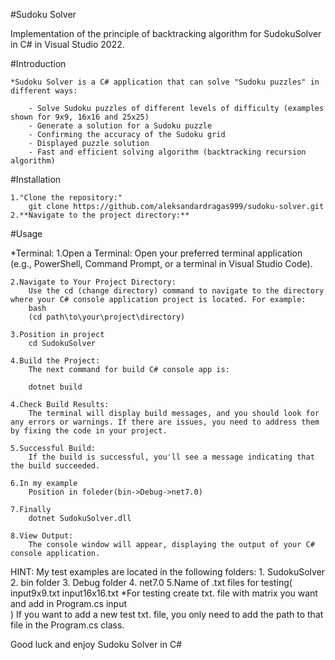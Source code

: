 
   


#Sudoku Solver

Implementation of the principle of backtracking algorithm for SudokuSolver in C# in Visual Studio 2022.



#Introduction
	
	*Sudoku Solver is a C# application that can solve "Sudoku puzzles" in different ways:

		- Solve Sudoku puzzles of different levels of difficulty (examples shown for 9x9, 16x16 and 25x25)
		- Generate a solution for a Sudoku puzzle
		- Confirming the accuracy of the Sudoku grid
		- Displayed puzzle solution
		- Fast and efficient solving algorithm (backtracking recursion algorithm)

#Installation

	1."Clone the repository:"
		git clone https://github.com/aleksandardragas999/sudoku-solver.git 
	2.**Navigate to the project directory:**
		

#Usage

*Terminal:
	1.Open a Terminal:
		Open your preferred terminal application (e.g., PowerShell, Command Prompt, or a terminal in Visual Studio Code).
	
	2.Navigate to Your Project Directory:
		Use the cd (change directory) command to navigate to the directory where your C# console application project is located. For example:
		bash
		(cd path\to\your\project\directory)

	3.Position in project
		cd SudokuSolver	

	4.Build the Project:
		The next command for build C# console app is:
		
		dotnet build
	
	4.Check Build Results:
		The terminal will display build messages, and you should look for any errors or warnings. If there are issues, you need to address them by fixing the code in your project.

	5.Successful Build:
		If the build is successful, you'll see a message indicating that the build succeeded.
	
	6.In my example
		Position in foleder(bin->Debug->net7.0)

	7.Finally
		dotnet SudokuSolver.dll
	
	8.View Output:
		The console window will appear, displaying the output of your C# console application.

HINT:
	My test examples are located in the following folders:
		1. SudokuSolver
		2. bin folder
		3. Debug folder
		4. net7.0
		5.Name of .txt files for testing(
						 input9x9.txt
						 input16x16.txt
						 *For testing create txt. file with matrix you want and add in 
						 Program.cs input  
						)
		If you want to add a new test txt. file, you only need to add the path to that file in the Program.cs class.

Good luck and enjoy Sudoku Solver in C#